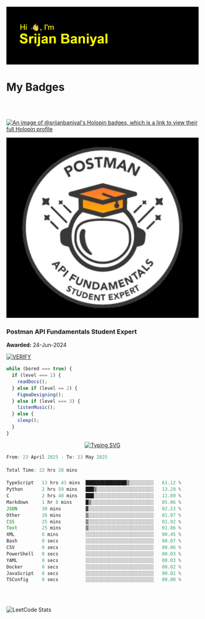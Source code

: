 ![Header](./header.png)

# My Badges

<Br />
<Br />

[![An image of @srijanbaniyal's Holopin badges, which is a link to view their full Holopin profile](https://holopin.me/srijanbaniyal)](https://holopin.io/@srijanbaniyal)

[![Postman API Fundamentals Student Expert](/Postman.jpeg)](https://api.badgr.io/public/assertions/r9BLLy0oTfKJBbkGuDI1zA)

### Postman API Fundamentals Student Expert

**Awarded:** 24-Jun-2024

[![VERIFY](https://img.shields.io/badge/VERIFY-blue)](https://badgecheck.io?url=https%3A%2F%2Fapi.badgr.io%2Fpublic%2Fassertions%2Fr9BLLy0oTfKJBbkGuDI1zA)

```javascript
while (bored === true) {
  if (level === 1) {
    readDocs();
  } else if (level == 2) {
    FigmaDesigning();
  } else if (level === 3) {
    listenMusic();
  } else {
    sleep();
  }
}
```

<p align="center">
  <a href="https://git.io/typing-svg"><img src="https://readme-typing-svg.demolab.com?font=Tilt+Prism&size=30&pause=1000&color=0FF75B&center=true&vCenter=true&width=800&height=80&lines=Time+spent+on+various+Programming+languages" alt="Typing SVG" /></a>
</p>

<!--START_SECTION:waka-->

```TypeScript
From: 23 April 2025 - To: 23 May 2025

Total Time: 22 hrs 28 mins

TypeScript   13 hrs 43 mins  ███████████████▒░░░░░░░░░   61.12 %
Python       2 hrs 59 mins   ███▒░░░░░░░░░░░░░░░░░░░░░   13.29 %
C            2 hrs 40 mins   ███░░░░░░░░░░░░░░░░░░░░░░   11.89 %
Markdown     1 hr 8 mins     █▒░░░░░░░░░░░░░░░░░░░░░░░   05.06 %
JSON         30 mins         ▓░░░░░░░░░░░░░░░░░░░░░░░░   02.23 %
Other        26 mins         ▒░░░░░░░░░░░░░░░░░░░░░░░░   01.97 %
CSS          25 mins         ▒░░░░░░░░░░░░░░░░░░░░░░░░   01.92 %
Text         25 mins         ▒░░░░░░░░░░░░░░░░░░░░░░░░   01.86 %
XML          6 mins          ░░░░░░░░░░░░░░░░░░░░░░░░░   00.45 %
Bash         0 secs          ░░░░░░░░░░░░░░░░░░░░░░░░░   00.07 %
CSV          0 secs          ░░░░░░░░░░░░░░░░░░░░░░░░░   00.06 %
PowerShell   0 secs          ░░░░░░░░░░░░░░░░░░░░░░░░░   00.03 %
YAML         0 secs          ░░░░░░░░░░░░░░░░░░░░░░░░░   00.03 %
Docker       0 secs          ░░░░░░░░░░░░░░░░░░░░░░░░░   00.02 %
JavaScript   0 secs          ░░░░░░░░░░░░░░░░░░░░░░░░░   00.01 %
TSConfig     0 secs          ░░░░░░░░░░░░░░░░░░░░░░░░░   00.00 %
```

<!--END_SECTION:waka-->

<Br />
<Br />

![LeetCode Stats](https://leetcard.jacoblin.cool/Srijan-Baniyal?theme=dark&font=Rasa&ext=contest)
